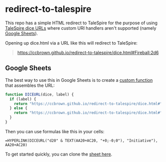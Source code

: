 # redirect-to-talespire

This repo has a simple HTML redirect to TaleSpire for the purpose of using [TaleSpire dice URLs](https://bouncyrock.com/news/articles/talespire-update-dice-urls) where custom URI handlers aren't supported (namely [Google Sheets](https://support.google.com/docs/answer/3093313?hl=en)).

Opening up dice.html via a URL like this will redirect to TaleSpire:

> https://ccbrown.github.io/redirect-to-talespire/dice.html#Fireball:2d6

## Google Sheets

The best way to use this in Google Sheets is to create a [custom function](https://developers.google.com/apps-script/guides/sheets/functions) that assembles the URL:

```javascript
function DICEURL(dice, label) {
  if (label) {
    return "https://ccbrown.github.io/redirect-to-talespire/dice.html#" + encodeURIComponent(label) + ":" + dice;
  } else {
    return "https://ccbrown.github.io/redirect-to-talespire/dice.html#" + dice;
  }
}
```

Then you can use formulas like this in your cells:

```
=HYPERLINK(DICEURL("d20" & TEXT(AA20+AC20, "+0;-0;0"), "Initiative"), AA20+AC20)
```

To get started quickly, you can clone the [sheet here](https://docs.google.com/spreadsheets/d/14cHDNLSUFVO-MO70jnn3N_ESSs6flK8tZBKosK_FHu0/edit?usp=sharing).
